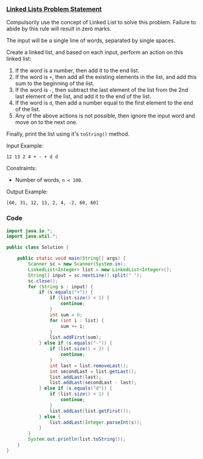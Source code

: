 ### [Linked Lists Problem Statement](https://www.hackerrank.com/contests/ooadj-lab-week-7/challenges/linked-list-ooadj)

Compulsorily use the concept of Linked List to solve this problem. Failure to abide by this rule will result in zero marks.

The input will be a single line of words, separated by single spaces.

Create a linked list, and based on each input, perform an action on this linked list:

1. If the word is a number, then add it to the end list.
2. If the word is `+`, then add all the existing elements in the list, and add this sum to the beginning of the list.
3. If the word is `-`, then subtract the last element of the list from the 2nd last element of the list, and add it to the end of the list.
4. If the word is `d`, then add a number equal to the first element to the end of the list.
5. Any of the above actions is not possible, then ignore the input word and move on to the next one.

Finally, print the list using it's `toString()` method.

Input Example:
```
12 13 2 4 + - + d d
```

Constraints:
- Number of words, `n < 100`.

Output Example:
```
[60, 31, 12, 13, 2, 4, -2, 60, 60]
```

### Code

```java
import java.io.*;
import java.util.*;

public class Solution {

    public static void main(String[] args) {
        Scanner sc = new Scanner(System.in);
        LinkedList<Integer> list = new LinkedList<Integer>();
        String[] input = sc.nextLine().split(" ");
        sc.close();
        for (String s : input) {
            if (s.equals("+")) {
                if (list.size() < 1) {
                    continue;
                }
                int sum = 0;
                for (int i : list) {
                    sum += i;
                }
                list.addFirst(sum);
            } else if (s.equals("-")) {
                if (list.size() < 2) {
                    continue;
                }
                int last = list.removeLast();
                int secondLast = list.getLast();
                list.addLast(last);
                list.addLast(secondLast - last);
            } else if (s.equals("d")) {
                if (list.size() < 1) {
                    continue;
                }
                list.addLast(list.getFirst());
            } else {
                list.addLast(Integer.parseInt(s));
            }
        }
        System.out.println(list.toString());
    }
}
```
